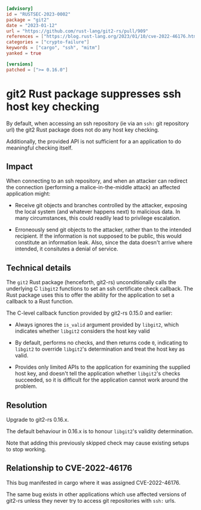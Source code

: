 ```toml
[advisory]
id = "RUSTSEC-2023-0002"
package = "git2"
date = "2023-01-12"
url = "https://github.com/rust-lang/git2-rs/pull/909"
references = ["https://blog.rust-lang.org/2023/01/10/cve-2022-46176.html"]
categories = ["crypto-failure"]
keywords = ["cargo", "ssh", "mitm"]
yanked = true

[versions]
patched = [">= 0.16.0"]
```

# git2 Rust package suppresses ssh host key checking

By default, when accessing an ssh repository
(ie via an `ssh:` git repository url)
the git2 Rust package does not do any host key checking.

Additionally,
the provided API is not sufficient for a an application
to do meaningful checking itself.

## Impact

When connecting to an ssh repository,
and when an attacker can redirect the connection
(performing a malice-in-the-middle attack)
an affected application might:

 * Receive git objects and branches controlled by the attacker,
   exposing the local system (and whatever happens next)
   to malicious data.
   In many circumstances,
   this could readily lead to privilege escalation.

 * Erroneously send git objects to the attacker,
   rather than to the intended recipient.
   If the information is not supposed to be public,
   this would constitute an information leak.
   Also, since the data doesn't arrive where intended,
   it consitutes a denial of service.

## Technical details

The `git2` Rust package (henceforth, git2-rs)
unconditionally calls the underlying C `libgit2` functions to set
an ssh certificate check callback.
The Rust package uses this to offer
the ability for the application to set a callback to a Rust function.

The C-level callback function provided by git2-rs 0.15.0 and earlier:

 * Always ignores the `is_valid` argument provided by `libgit2`,
   which indicates whether `libgit2` considers the host key valid

 * By default, performs no checks, and then
   returns code `0`,
   indicating to `libgit2` to override `libgit2`'s determination
   and treat the host key as valid.

 * Provides only limited APIs to the application
   for examining the supplied host key,
   and doesn't tell the application
   whether `libgit2`'s checks succeeded,
   so it is difficult for the application cannot work around the problem.

## Resolution

Upgrade to git2-rs 0.16.x.

The default behaviour in 0.16.x is to
honour `libgit2`'s validity determination.

Note that adding this previously skipped check
may cause existing setups to stop working.

## Relationship to CVE-2022-46176

This bug manifested in cargo where it was assigned CVE-2022-46176.

The same bug exists in other applications which use
affected versions of git2-rs
unless they never try to access git repositories with `ssh:` urls.
